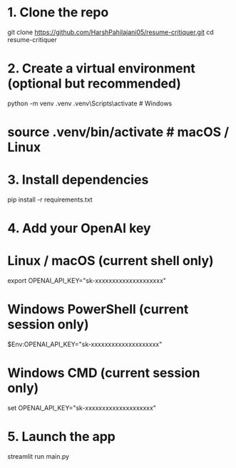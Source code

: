 # 1. Clone the repo
 git clone https://github.com/HarshPahilajani05/resume-critiquer.git
 cd resume-critiquer

# 2. Create a virtual environment  (optional but recommended)
 python -m venv .venv
 .venv\Scripts\activate            # Windows
# source .venv/bin/activate         # macOS / Linux

# 3. Install dependencies
 pip install -r requirements.txt

# 4. Add your OpenAI key
 # Linux / macOS (current shell only)
 export OPENAI_API_KEY="sk-xxxxxxxxxxxxxxxxxxxx"

 # Windows PowerShell (current session only)
 $Env:OPENAI_API_KEY="sk-xxxxxxxxxxxxxxxxxxxx"

 # Windows CMD (current session only)
 set OPENAI_API_KEY="sk-xxxxxxxxxxxxxxxxxxxx"

# 5. Launch the app
 streamlit run main.py
